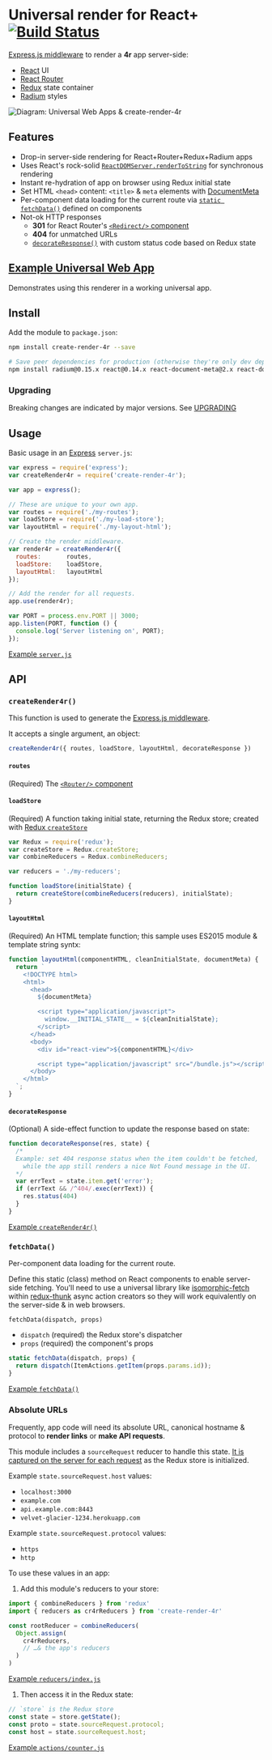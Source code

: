 Universal render for React+ [![Build Status](https://travis-ci.org/heroku/create-render-4r.svg?branch=master)](https://travis-ci.org/heroku/create-render-4r)
================================================
[Express.js middleware](http://expressjs.com/en/guide/writing-middleware.html) to render a **4r** app server-side:

  * [React](http://reactjs.com) UI
  * [React Router](https://github.com/rackt/react-router)
  * [Redux](http://redux.js.org) state container
  * [Radium](http://stack.formidable.com/radium/) styles

![Diagram: Universal Web Apps & create-render-4r](https://universal-web-apps.s3.amazonaws.com/universal-web-apps-create-render-4r-v3.png)


Features
--------

  * Drop-in server-side rendering for React+Router+Redux+Radium apps
  * Uses React's rock-solid [`ReactDOMServer.renderToString`](http://facebook.github.io/react/docs/top-level-api.html#reactdomserver.rendertostring) for synchronous rendering
  * Instant re-hydration of app on browser using Redux initial state
  * Set HTML `<head>` content: `<title>` & `meta` elements with [DocumentMeta](https://github.com/kodyl/react-document-meta)
  * Per-component data loading for the current route via [`static fetchData()`](#fetchdata) defined on components
  * Not-ok HTTP responses
    * **301** for React Router's [`<Redirect/>` component](https://github.com/rackt/react-router/blob/latest/docs/guides/basics/RouteConfiguration.md#preserving-urls)
    * **404** for unmatched URLs
    * [`decorateResponse()`](#decorateresponse) with custom status code based on Redux state


[Example Universal Web App](https://github.com/heroku/create-render-4r-example)
----------------------------
Demonstrates using this renderer in a working universal app.


Install
-------

Add the module to `package.json`:
```bash
npm install create-render-4r --save

# Save peer dependencies for production (otherwise they're only dev dependencies):
npm install radium@0.15.x react@0.14.x react-document-meta@2.x react-dom@0.14.x react-redux@4.x react-router@1.x redux@3.x --save
```

### Upgrading

Breaking changes are indicated by major versions. See [UPGRADING](UPGRADING.md)


Usage
-----

Basic usage in an [Express](http://expressjs.com) `server.js`:
```javascript
var express = require('express');
var createRender4r = require('create-render-4r');

var app = express();

// These are unique to your own app.
var routes = require('./my-routes');
var loadStore = require('./my-load-store');
var layoutHtml = require('./my-layout-html');

// Create the render middleware.
var render4r = createRender4r({
  routes:       routes,
  loadStore:    loadStore,
  layoutHtml:   layoutHtml
});

// Add the render for all requests.
app.use(render4r);

var PORT = process.env.PORT || 3000;
app.listen(PORT, function () {
  console.log('Server listening on', PORT);
});
```

[Example `server.js`](https://github.com/heroku/create-render-4r-example/blob/master/server/server.js)


API
---

### `createRender4r()`
This function is used to generate the [Express.js middleware](http://expressjs.com/en/guide/writing-middleware.html).

It accepts a single argument, an object:

```javascript
createRender4r({ routes, loadStore, layoutHtml, decorateResponse })
```

#### `routes`
(Required) The [`<Router/>` component](https://github.com/rackt/react-router/blob/latest/docs/guides/basics/RouteConfiguration.md)

#### `loadStore`
(Required) A function taking initial state, returning the Redux store; created with [Redux `createStore`](http://redux.js.org/docs/basics/Store.html)

```javascript
var Redux = require('redux');
var createStore = Redux.createStore;
var combineReducers = Redux.combineReducers;

var reducers = './my-reducers';

function loadStore(initialState) {
  return createStore(combineReducers(reducers), initialState);
}
```

#### `layoutHtml`
(Required) An HTML template function; this sample uses ES2015 module & template string syntx:

```javascript
function layoutHtml(componentHTML, cleanInitialState, documentMeta) {
  return `
    <!DOCTYPE html>
    <html>
      <head>
        ${documentMeta}

        <script type="application/javascript">
          window.__INITIAL_STATE__ = ${cleanInitialState};
        </script>
      </head>
      <body>
        <div id="react-view">${componentHTML}</div>

        <script type="application/javascript" src="/bundle.js"></script>
      </body>
    </html>
  `;
}
```

#### `decorateResponse`
(Optional) A side-effect function to update the response based on state:
 
```javascript
function decorateResponse(res, state) {
  /*
  Example: set 404 response status when the item couldn't be fetched,
    while the app still renders a nice Not Found message in the UI.
  */
  var errText = state.item.get('error');
  if (errText && /^404/.exec(errText)) {
    res.status(404)
  }
}
```

[Example `createRender4r()`](https://github.com/heroku/create-render-4r-example/blob/master/server/server.js)

### `fetchData()`

Per-component data loading for the current route.

Define this static (class) method on React components to enable server-side fetching. You'll need to use a universal library like [isomorphic-fetch](https://github.com/niftylettuce/isomorphic-fetch) within [redux-thunk](https://github.com/gaearon/redux-thunk) async action creators so they will work equivalently on the server-side & in web browsers.

`fetchData(dispatch, props)`

  * `dispatch` (required) the Redux store's dispatcher
  * `props` (required) the component's props

```javascript
static fetchData(dispatch, props) {
  return dispatch(ItemActions.getItem(props.params.id));
}
```

[Example `fetchData()`](https://github.com/heroku/create-render-4r-example/blob/master/common/components/screens/home.js)

### Absolute URLs

Frequently, app code will need its absolute URL, canonical hostname & protocol to **render links** or **make API requests**.

This module includes a `sourceRequest` reducer to handle this state. [It is captured on the server for each request](https://github.com/heroku/create-render-4r/blob/master/index.js#L42) as the Redux store is initialized.

Example `state.sourceRequest.host` values:

* `localhost:3000`
* `example.com`
* `api.example.com:8443`
* `velvet-glacier-1234.herokuapp.com`

Example `state.sourceRequest.protocol` values:

* `https`
* `http`

To use these values in an app:

1. Add this module's reducers to your store:
  ```javascript
  import { combineReducers } from 'redux'
  import { reducers as cr4rReducers } from 'create-render-4r'

  const rootReducer = combineReducers(
    Object.assign(
      cr4rReducers,
      // …& the app's reducers
    )
  )
  ```
  
  [Example `reducers/index.js`](https://github.com/heroku/create-render-4r-example/blob/master/common/reducers/index.js)
1. Then access it in the Redux state:
  ```javascript
  // `store` is the Redux store
  const state = store.getState();
  const proto = state.sourceRequest.protocol;
  const host = state.sourceRequest.host;
  ```

  [Example `actions/counter.js`](https://github.com/heroku/create-render-4r-example/blob/master/common/actions/counter.js)

